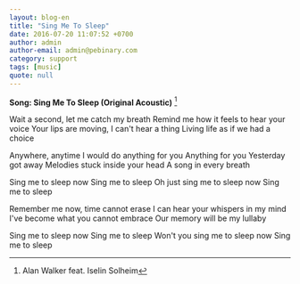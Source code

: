 ```yaml
---
layout: blog-en
title: "Sing Me To Sleep"
date: 2016-07-20 11:07:52 +0700
author: admin
author-email: admin@pebinary.com
category: support
tags: [music]
quote: null
---
```


**Song: Sing Me To Sleep (Original Acoustic)** [^1]

Wait a second, let me catch my breath
Remind me how it feels to hear your voice
Your lips are moving, I can't hear a thing
Living life as if we had a choice

Anywhere, anytime
I would do anything for you
Anything for you
Yesterday got away
Melodies stuck inside your head
A song in every breath

<!--more-->

Sing me to sleep now
Sing me to sleep
Oh just sing me to sleep now
Sing me to sleep

Remember me now, time cannot erase
I can hear your whispers in my mind
I've become what you cannot embrace
Our memory will be my lullaby

Sing me to sleep now
Sing me to sleep
Won't you sing me to sleep now
Sing me to sleep

[^1]: Alan Walker feat. Iselin Solheim
